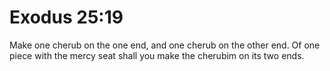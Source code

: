 # Exodus 25:19

Make one cherub on the one end, and one cherub on the other end. Of one piece with the mercy seat shall you make the cherubim on its two ends.
